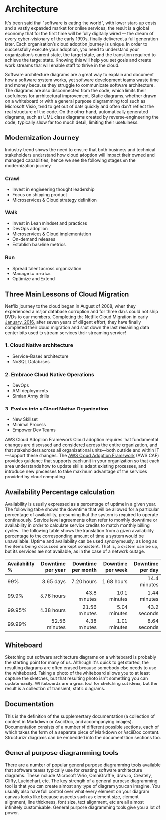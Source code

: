 Architecture
===================

It's been said that "software is eating the world", with lower start-up costs and a vastly expanded market for online services, the result is a global economy that for the first time will be fully digitally wired — the dream of every cyber-visionary of the early 1990s, finally delivered, a full generation later. Each organization’s cloud adoption journey is unique. In order to successfully execute your adoption, you need to understand your organization’s current state, the target state, and the transition required to achieve the target state. Knowing this will help you set goals and create work streams that will enable staff to thrive in the cloud.

Software architecture diagrams are a great way to explain and document how a software system works, yet software development teams waste time and money because they struggle to communicate software architecture. The diagrams are also disconnected from the code, which limits their usefulness for architectural improvement. Static diagrams, whether drawn on a whiteboard or with a general purpose diagramming tool such as Microsoft Visio, tend to get out of date quickly and often don't reflect the real structure of the code. On the other hand, automatically generated diagrams, such as UML class diagrams created by reverse-engineering the code, typically show far too much detail, limiting their usefulness.

Modernization Journey
-----------------------
Industry trend shows the need to ensure that both business and technical stakeholders understand how cloud adoption will impact their owned and managed capabilities, hence we see the following stages on the modernization journey
### Crawl
  - Invest in engineering thought leadership
  - Focus on shipping product
  - Microservices & Cloud strategy definition

### Walk
  - Invest in Lean mindset and practices
  - DevOps adoption
  - Microservices & Cloud implementation
  - On-demand releases
  - Establish baseline metrics

### Run
  - Spread talent across organization
  - Manage to metrics
  - Optimize and Extend

Three Main Lessons of Cloud Migration
-------------------------------------
Netflix journey to the cloud began in August of 2008, when they experienced a major database corruption and for three days could not ship DVDs to our members. Completing the Netflix Cloud Migration in early [January, 2016][1], after seven years of diligent effort, they have finally completed their cloud migration and shut down the last remaining data center bits used to stream services their streaming service!

### 1. Cloud Native architecture
  - Service-Based architecture
  - NoSQL Databases

### 2. Embrace Cloud Native Operations
  - DevOps
  - AMI deployments
  - Simian Army drills

### 3. Evolve into a Cloud Native Organization
  - New Skillset
  - Minimal Process
  - Empower Dev Teams
  
AWS Cloud Adoption Framework
Cloud adoption requires that fundamental changes are discussed and considered across the entire organization, and that stakeholders across all organizational units—both outside and within IT—support these changes. The [AWS Cloud Adoption Framework][2] (AWS CAF) provides guidance that supports each unit in your organization so that each area understands how to update skills, adapt existing processes, and introduce new processes to take maximum advantage of the services provided by cloud computing.

Availability Percentage calculation
-----------------------------------
Availability is usually expressed as a percentage of uptime in a given year. The following table shows the downtime that will be allowed for a particular percentage of availability, presuming that the system is required to operate continuously. Service level agreements often refer to monthly downtime or availability in order to calculate service credits to match monthly billing cycles. The following table shows the translation from a given availability percentage to the corresponding amount of time a system would be unavailable. Uptime and availability can be used synonymously, as long as the items being discussed are kept consistent. That is, a system can be up, but its services are not available, as in the case of a network outage.

|Availability % | Downtime per year |	Downtime per month |Downtime per week |	Downtime per day
| :---    |     ---:      |           ---: |          ---: |         ---: |
|     99% | 3.65 days     | 	  7.20 hours |	  1.68 hours | 14.4 minutes |
|   99.9% | 8.76 hours 	  |   43.8 minutes |	10.1 minutes | 1.44 minutes |
|  99.95% | 4.38 hours 	  |  21.56 minutes |	5.04 minutes | 43.2 seconds |
|  99.99% | 52.56 minutes | 	4.38 minutes |	1.01 minutes | 8.64 seconds |

Whiteboard
-----------------
Sketching out software architecture diagrams on a whiteboard is probably the starting point for many of us. Although it's quick to get started, the resulting diagrams are often erased because somebody else needs to use the whiteboard. Taking a photo of the whiteboard allows you to at least capture the sketches, but that resulting photo isn't something you can update easily. Whiteboards are a great tool for sketching out ideas, but the result is a collection of transient, static diagrams.

Documentation
----------------
This is the definition of the supplementary documentation (a collection of content in Markdown or AsciiDoc, and accompanying images). Documentation consists of a number of different possible sections, each of which takes the form of a separate piece of Markdown or AsciiDoc content. Structurizr diagrams can be embedded into the documentation sections too.

General purpose diagramming tools
---------------------------------
There are a number of popular general purpose diagramming tools available that software teams typically use for creating software architecture diagrams. These include Microsoft Visio, OmniGraffle, draw.io, Creately, Gliffy, Lucidchart, etc. The key strength of a general purpose diagramming tool is that you can create almost any type of diagram you can imagine. You usually also have full control over what every element on your diagram canvas looks like because aspects such as element size, element alignment, line thickness, font size, text alignment, etc are all almost infinitely customisable. General purpose diagramming tools give you a lot of power.

[1]: netflix/Netflix.md
[2]: https://d0.awsstatic.com/whitepapers/aws_cloud_adoption_framework.pdf
